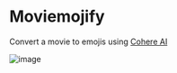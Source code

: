 # Moviemojify
Convert a movie to emojis using [Cohere AI](https://cohere.ai)

![image](https://user-images.githubusercontent.com/20746840/217100917-32fc780c-3d4a-4dd3-a2ce-50af2b3c33e2.png)
